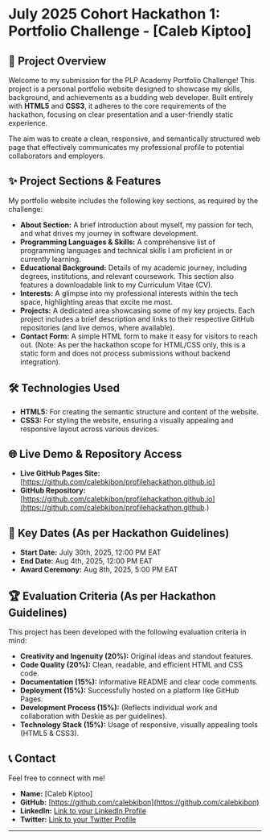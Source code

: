 # July 2025 Cohort Hackathon 1: Portfolio Challenge - [Caleb Kiptoo]

## 🚀 Project Overview

Welcome to my submission for the PLP Academy Portfolio Challenge! This project is a personal portfolio website designed to showcase my skills, background, and achievements as a budding web developer. Built entirely with **HTML5** and **CSS3**, it adheres to the core requirements of the hackathon, focusing on clear presentation and a user-friendly static experience.

The aim was to create a clean, responsive, and semantically structured web page that effectively communicates my professional profile to potential collaborators and employers.

## ✨ Project Sections & Features

My portfolio website includes the following key sections, as required by the challenge:

* **About Section:** A brief introduction about myself, my passion for tech, and what drives my journey in software development.
* **Programming Languages & Skills:** A comprehensive list of programming languages and technical skills I am proficient in or currently learning.
* **Educational Background:** Details of my academic journey, including degrees, institutions, and relevant coursework. This section also features a downloadable link to my Curriculum Vitae (CV).
* **Interests:** A glimpse into my professional interests within the tech space, highlighting areas that excite me most.
* **Projects:** A dedicated area showcasing some of my key projects. Each project includes a brief description and links to their respective GitHub repositories (and live demos, where available).
* **Contact Form:** A simple HTML form to make it easy for visitors to reach out. (Note: As per the hackathon scope for HTML/CSS only, this is a static form and does not process submissions without backend integration).

## 🛠️ Technologies Used

* **HTML5:** For creating the semantic structure and content of the website.
* **CSS3:** For styling the website, ensuring a visually appealing and responsive layout across various devices.

## 🌐 Live Demo & Repository Access

* **Live GitHub Pages Site:** [https://github.com/calebkibon/profilehackathon.github.io]
* **GitHub Repository:** [https://github.com/calebkibon/profilehackathon.github.io](https://github.com/calebkibon/profilehackathon.github.)

## 📅 Key Dates (As per Hackathon Guidelines)

* **Start Date:** July 30th, 2025, 12:00 PM EAT
* **End Date:** Aug 4th, 2025, 12:00 PM EAT
* **Award Ceremony:** Aug 8th, 2025, 5:00 PM EAT

## 🏆 Evaluation Criteria (As per Hackathon Guidelines)

This project has been developed with the following evaluation criteria in mind:

* **Creativity and Ingenuity (20%):** Original ideas and standout features.
* **Code Quality (20%):** Clean, readable, and efficient HTML and CSS code.
* **Documentation (15%):** Informative README and clear code comments.
* **Deployment (15%):** Successfully hosted on a platform like GitHub Pages.
* **Development Process (15%):** (Reflects individual work and collaboration with Deskie as per guidelines).
* **Technology Stack (15%):** Usage of responsive, visually appealing tools (HTML5 & CSS3).

## 📞 Contact

Feel free to connect with me!

* **Name:** [Caleb Kiptoo]
* **GitHub:** [https://github.com/calebkibon](https://github.com/calebkibon)
* **LinkedIn:** [Link to your LinkedIn Profile](https://www.linkedin.com/in/calebkibon/)
* **Twitter:** [Link to your Twitter Profile](https://x.com/engineer1931)

---
````
